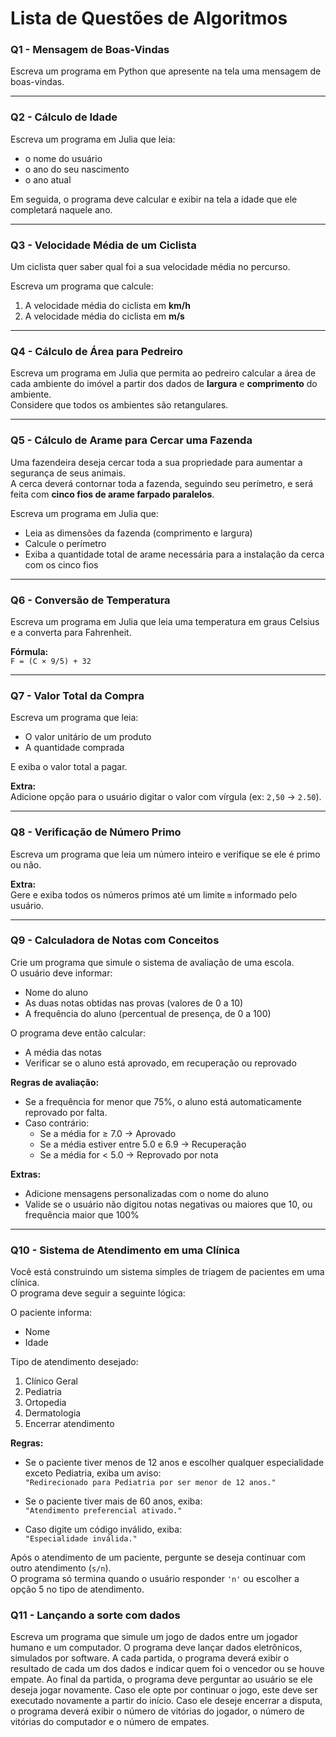 # Lista de Questões de Algoritmos

### Q1 - Mensagem de Boas-Vindas

Escreva um programa em Python que apresente na tela uma mensagem de boas-vindas.

---

### Q2 - Cálculo de Idade

Escreva um programa em Julia que leia:

- o nome do usuário  
- o ano do seu nascimento  
- o ano atual  

Em seguida, o programa deve calcular e exibir na tela a idade que ele completará naquele ano.

---

### Q3 - Velocidade Média de um Ciclista

Um ciclista quer saber qual foi a sua velocidade média no percurso.  

Escreva um programa que calcule:

1. A velocidade média do ciclista em **km/h**  
2. A velocidade média do ciclista em **m/s**

---

### Q4 - Cálculo de Área para Pedreiro

Escreva um programa em Julia que permita ao pedreiro calcular a área de cada ambiente do imóvel a partir dos dados de **largura** e **comprimento** do ambiente.  
Considere que todos os ambientes são retangulares.

---

### Q5 - Cálculo de Arame para Cercar uma Fazenda

Uma fazendeira deseja cercar toda a sua propriedade para aumentar a segurança de seus animais.  
A cerca deverá contornar toda a fazenda, seguindo seu perímetro, e será feita com **cinco fios de arame farpado paralelos**.

Escreva um programa em Julia que:

- Leia as dimensões da fazenda (comprimento e largura)  
- Calcule o perímetro  
- Exiba a quantidade total de arame necessária para a instalação da cerca com os cinco fios

---

### Q6 - Conversão de Temperatura

Escreva um programa em Julia que leia uma temperatura em graus Celsius e a converta para Fahrenheit.

**Fórmula:**  
`F = (C × 9/5) + 32`

---

### Q7 - Valor Total da Compra

Escreva um programa que leia:

- O valor unitário de um produto  
- A quantidade comprada  

E exiba o valor total a pagar.

**Extra:**  
Adicione opção para o usuário digitar o valor com vírgula (ex: `2,50` → `2.50`).

---

### Q8 - Verificação de Número Primo

Escreva um programa que leia um número inteiro e verifique se ele é primo ou não.

**Extra:**  
Gere e exiba todos os números primos até um limite `m` informado pelo usuário.

---

### Q9 - Calculadora de Notas com Conceitos

Crie um programa que simule o sistema de avaliação de uma escola.  
O usuário deve informar:

- Nome do aluno  
- As duas notas obtidas nas provas (valores de 0 a 10)  
- A frequência do aluno (percentual de presença, de 0 a 100)

O programa deve então calcular:

- A média das notas  
- Verificar se o aluno está aprovado, em recuperação ou reprovado

**Regras de avaliação:**

- Se a frequência for menor que 75%, o aluno está automaticamente reprovado por falta.  
- Caso contrário:  
  - Se a média for ≥ 7.0 → Aprovado  
  - Se a média estiver entre 5.0 e 6.9 → Recuperação  
  - Se a média for < 5.0 → Reprovado por nota

**Extras:**

- Adicione mensagens personalizadas com o nome do aluno  
- Valide se o usuário não digitou notas negativas ou maiores que 10, ou frequência maior que 100%

---

### Q10 - Sistema de Atendimento em uma Clínica

Você está construindo um sistema simples de triagem de pacientes em uma clínica.  
O programa deve seguir a seguinte lógica:

O paciente informa:

- Nome  
- Idade  

Tipo de atendimento desejado:

1. Clínico Geral  
2. Pediatria  
3. Ortopedia  
4. Dermatologia  
5. Encerrar atendimento

**Regras:**

- Se o paciente tiver menos de 12 anos e escolher qualquer especialidade exceto Pediatria, exiba um aviso:  
  `"Redirecionado para Pediatria por ser menor de 12 anos."`

- Se o paciente tiver mais de 60 anos, exiba:  
  `"Atendimento preferencial ativado."`

- Caso digite um código inválido, exiba:  
  `"Especialidade inválida."`

Após o atendimento de um paciente, pergunte se deseja continuar com outro atendimento (`s/n`).  
O programa só termina quando o usuário responder `'n'` ou escolher a opção 5 no tipo de atendimento.

### Q11 - Lançando a sorte com dados

Escreva um programa que simule um jogo de dados entre um jogador humano e um computador. O programa deve lançar dados eletrônicos, simulados por software. A cada partida, o programa deverá exibir o resultado de cada um dos dados e indicar quem foi o vencedor ou se houve empate. Ao final da partida, o programa deve perguntar ao usuário se ele deseja jogar novamente. Caso ele opte por continuar o jogo, este deve ser executado novamente a partir do início. Caso ele deseje encerrar a disputa, o programa deverá exibir o número de vitórias do jogador, o número de vitórias do computador e o número de empates.
